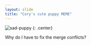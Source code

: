 ```yaml
---
layout: slide
title: "Cory's cute puppy MEME"
---
```


![sad-puppy](https://cloud.githubusercontent.com/assets/16547949/25401096/b9e619ee-29c2-11e7-8ee3-74a301737d34.jpg)
{: .center}

Why do I have to fix the merge conflicts?
